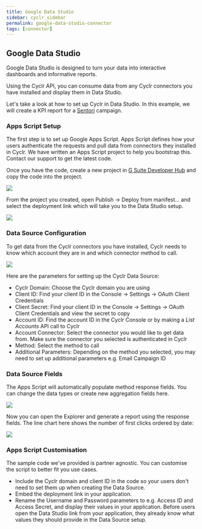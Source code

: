 ```yaml
---
title: Google Data Studio
sidebar: cyclr_sidebar
permalink: google-data-studio-connector
tags: [connector]
---
```


## Google Data Studio

Google Data Studio is designed to turn your data into interactive dashboards and informative reports.

Using the Cyclr API, you can consume data from any Cyclr connectors you have installed and display them in Data Studio.

Let's take a look at how to set up Cyclr in Data Studio. In this example, we will create a KPI report for a [Sentori](http://sentoriapp.com/) campaign.

### Apps Script Setup

The first step is to set up Google Apps Script. Apps Script defines how your users authenticate the requests and pull data from connectors they installed in Cyclr. We have written an Apps Script project to help you bootstrap this. Contact our support to get the latest code.

Once you have the code, create a new project in [G Suite Developer Hub](https://script.google.com/home) and copy the code into the project.

![](../images/google-data-studio/apps-script.png)

From the project you created, open Publish -> Deploy from manifest... and select the deployment link which will take you to the Data Studio setup.

![](../images/google-data-studio/apps-script-deployment.png)

### Data Source Configuration

To get data from the Cyclr connectors you have installed, Cyclr needs to know which account they are in and which connector method to call.

![](../images/google-data-studio/data-sources.png)

Here are the parameters for setting up the Cyclr Data Source:

- Cyclr Domain: Choose the Cyclr domain you are using
- Client ID: Find your client ID in the Console -> Settings -> OAuth Client Credentials
- Client Secret: Find your client ID in the Console -> Settings -> OAuth Client Credentials and view the secret to copy
- Account ID: Find the account ID in the Cyclr Console or by making a *List Accounts* API call to Cyclr
- Account Connector: Select the connector you would like to get data from. Make sure the connector you selected is authenticated in Cyclr
- Method: Select the method to call
- Additional Parameters: Depending on the method you selected, you may need to set up additional parameters e.g. Email Campaign ID

### Data Source Fields

The Apps Script will automatically populate method response fields. You can change the data types or create new aggregation fields here.

![](../images/google-data-studio/data-sources-fields.png)

Now you can open the Explorer and generate a report using the response fields. The line chart here shows the number of first clicks ordered by date:

![](../images/google-data-studio/explorer.png)

### Apps Script Customisation

The sample code we've provided is partner agnostic. You can customise the script to better fit you use cases.

- Include the Cyclr domain and client ID in the code so your users don't need to set them up when creating the Data Source.
- Embed the deployment link in your application.
- Rename the Username and Password parameters to e.g. Access ID and Access Secret, and display their values in your application. Before users open the Data Studio link from your application, they already know what values they should provide in the Data Source setup.

